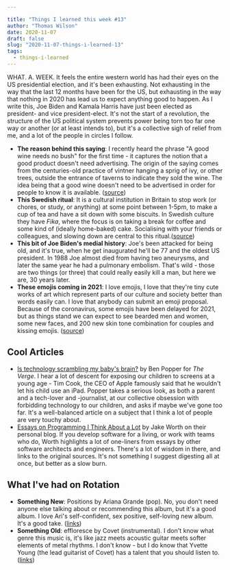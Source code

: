 ```yaml
---

title: "Things I learned this week #13"
author: "Thomas Wilson"
date: 2020-11-07
draft: false
slug: "2020-11-07-things-i-learned-13"
tags:
  - things-i-learned
---
```


WHAT. A. WEEK. It feels the entire western world has had their eyes on the US presidential election, and it's been exhausting. Not exhausting in the way that the last 12 months have been for the US, but exhausting in the way that nothing in 2020 has lead us to expect anything good to happen. As I write this, Joe Biden and Kamala Harris have just been elected as president- and vice president-elect. It's not the start of a revolution, the structure of the US political system prevents power being torn too far one way or another (or at least intends to), but it's a collective sigh of relief from me, and a lot of the people in circles I follow.

- **The reason behind this saying**: I recently heard the phrase "A good wine needs no bush" for the first time - it captures the notion that a good product doesn't need advertising. The origin of the saying comes from the centuries-old practice of vintner hanging a sprig of ivy, or other trees, outside the entrance of taverns to indicate they sold the wine. The idea being that a good wine doesn't need to be advertised in order for people to know it is available. ([source](https://wordhistories.net/2017/12/02/good-wine-needs-no-bush/))
- **This Swedish ritual**: It is a cultural institution in Britain to stop work (or chores, or study, or anything) at some point between 1-5pm, to make a cup of tea and have a sit down with some biscuits. In Swedish culture they have _Fika_, where the focus is on taking a break for coffee and some kind of (ideally home-baked) cake. Socialising with your friends or colleagues, and slowing down are central to this ritual.([source](https://www.swedishfood.com/fika))
- **This bit of Joe Biden's medial history**: Joe's been attacked for being old, and it's true, when he get inaugurated he'll be 77 and the oldest US president. In 1988 Joe almost died from having two aneurysms, and later the same year he had a pulmonary embolism. That's wild - those are two things (or three) that could really easily kill a man, but here we are, 30 years later.
- **These emojis coming in 2021**: I love emojis, I love that they're tiny cute works of art which represent parts of our culture and society better than words easily can. I love that anybody can submit an emoji proposal. Because of the coronavirus, some emojis have been delayed for 2021, but as things stand we can expect to see bearded men and women, some new faces, and 200 new skin tone combination for couples and kissing emojis. ([source](https://blog.emojipedia.org/217-new-emojis-in-final-list-for-2021/))

## Cool Articles

- [Is technology scrambling my baby's brain?](https://www.theverge.com/2013/9/3/4660216/is-technology-scrambling-my-babys-brain) by Ben Popper for _The Verge_. I hear a lot of descent for exposing our children to screens at a young age - Tim Cook, the CEO of Apple famously said that he wouldn't let his child use an iPad. Popper takes a serious look, as both a parent and a tech-lover and -journalist, at our collective obsession with forbidding technology to our children, and asks if maybe we've gone too far. It's a well-balanced article on a subject that I think a lot of people are very touchy about.
- [Essays on Programming I Think About a Lot](https://www.jakeworth.com/essays-on-programming-i-think-about-a-lot/) by Jake Worth on their personal blog. If you develop software for a living, or work with teams who do, Worth highlights a lot of one-liners from essays by other software architects and engineers. There's a lot of wisdom in there, and links to the original sources. It's not something I suggest digesting all at once, but better as a slow burn.

## What I've had on Rotation

- **Something New**: Positions by Ariana Grande (pop). No, you don't need anyone else talking about or recommending this album, but it's a good album. I love Ari's self-confident, sex positive, self-loving new album. It's a good take. ([links](https://songwhip.com/ariana-grande/positions2020))
- **Something Old**: effloresce by Covet (instrumental). I don't know what genre this music is, it's like jazz meets acoustic guitar meets softer elements of metal rhythms. I don't know - but I do know that Yvette Young (the lead guitarist of Covet) has a talent that you should listen to. ([links](https://songwhip.com/covet/effloresce))
